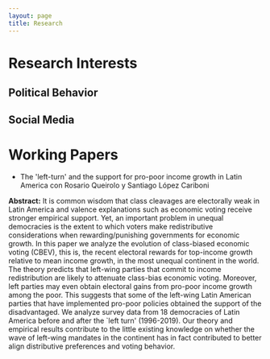```yaml
---
layout: page
title: Research
---
```


# Research Interests

## Political Behavior

## Social Media

# Working Papers

+ The 'left-turn' and the support for pro-poor income growth in Latin America con Rosario Queirolo y Santiago López Cariboni

**Abstract:** It is common wisdom that class cleavages are electorally weak in Latin America and valence explanations such as economic voting receive stronger empirical support. Yet, an important problem in unequal democracies is the extent to which voters make redistributive considerations when rewarding/punishing governments for economic growth. In this paper we analyze the evolution of class-biased economic voting (CBEV), this is, the recent electoral rewards for top-income growth relative to mean income growth, in the  most unequal continent in the world. The theory predicts that left-wing parties that commit to income redistribution are likely to attenuate class-bias economic voting. Moreover, left parties may even obtain electoral gains from pro-poor income growth among the poor. This suggests that some of the left-wing Latin American parties that have implemented pro-poor policies obtained the support of the disadvantaged. We analyze survey data from 18 democracies of Latin America before and after the `left turn' (1996-2019). Our theory and empirical results contribute to the little existing knowledge on whether the wave of left-wing mandates in the continent has in fact contributed to better align distributive preferences and voting behavior.
